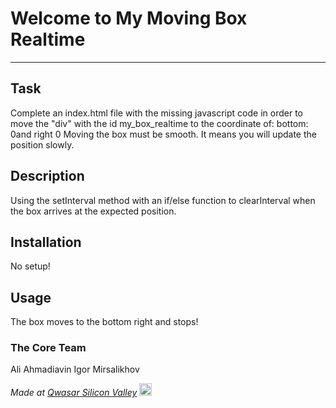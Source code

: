 # Welcome to My Moving Box Realtime
***

## Task
Complete an index.html file with the missing javascript code in order to move the "div" with the id my_box_realtime to the coordinate of: bottom: 0and right 0 Moving the box must be smooth. It means you will update the position slowly.

## Description
Using the setInterval method with an if/else function to clearInterval when the box arrives at the expected position. 

## Installation
No setup!

## Usage
The box moves to the bottom right and stops!

### The Core Team
Ali Ahmadiavin 
Igor Mirsalikhov

<span><i>Made at <a href='https://qwasar.io'>Qwasar Silicon Valley</a></i></span>
<span><img alt='Qwasar Silicon Valley Logo' src='https://storage.googleapis.com/qwasar-public/qwasar-logo_50x50.png' width='20px'></span>
